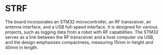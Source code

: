 # STRF
The board incorporates an STM32 microcontroller, an RF transceiver, an antenna interface, and a USB full-speed interface. It is designed for various projects, such as logging data from a robot with RF capabilities. The STM32 serves as a link between the RF transceiver and a host computer via USB, and the design emphasizes compactness, measuring 15mm in height and 40mm in length.
